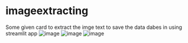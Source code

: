 # imageextracting


Some given card to extract the imge text to save the data dabes in using streamlit app
![image](https://github.com/shalini1707/imageextracting/assets/134158826/2cd17fae-5e71-4017-8121-b733507c70af)
![image](https://github.com/shalini1707/imageextracting/assets/134158826/6ea2c604-da64-4706-bedd-cd7baee3ce7d)
![image](https://github.com/shalini1707/imageextracting/assets/134158826/6f72d717-6a5c-470b-8b55-519b979d84f8)

